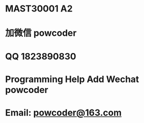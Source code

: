 # MAST30001 A2
# 加微信 powcoder

# QQ 1823890830

# Programming Help Add Wechat powcoder

# Email: powcoder@163.com

